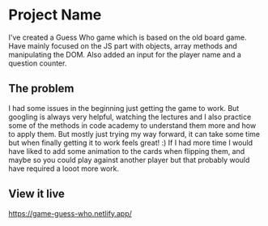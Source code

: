 # Project Name

I've created a Guess Who game which is based on the old board game. Have mainly focused on the JS part with objects, array methods and manipulating the DOM. Also added an input for the player name and a question counter.

## The problem

I had some issues in the beginning just getting the game to work. But googling is always very helpful, watching the lectures and I also practice some of the methods in code academy to understand them more and how to apply them. But mostly just trying my way forward, it can take some time but when finally getting it to work feels great! :) 
If I had more time I would have liked to add some animation to the cards when flipping them, and maybe so you could play against another player but that probably would have required a looot more work.

## View it live

https://game-guess-who.netlify.app/
